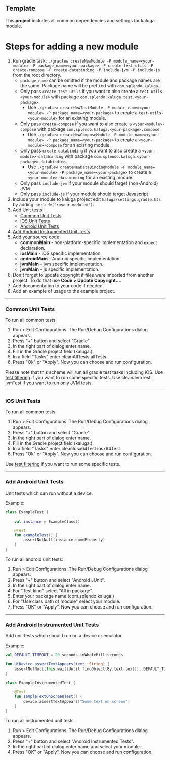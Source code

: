 ## Template
This **project** includes all common dependencies and settings for kaluga module.

# Steps for adding a new module
1. Run gradle task: `./gradlew createNewModule -P module_name=<your-module> -P package_name=<your-package> -P create-test-utils -P create-compose -P create-databinding -P include-jvm -P include-js` from the root directory.
   * `package_name` can be omitted if the module and package names are the same. Package name will be prefixed with `com.splendo.kaluga`.
   * Only pass `create-test-utils` if you want to also create a `test-utils-<your-module>` with package `com.splendo.kaluga.test.<your-package>`.
      * Use `./gradlew createNewTestModule -P module_name=<your-module> -P package_name=<your-package>` to create a `test-utils-<your-module>` for an existing module.
   * Only pass `create-compose` if you want to also create a `<your-module>-compose` with package `com.splendo.kaluga.<your-package>.compose`.
      * Use `./gradlew createNewComposeModule -P module_name=<your-module> -P package_name=<your-package>` to create a `<your-module>-compose` for an existing module.
   * Only pass `create-databinding` if you want to also create a `<your-module>-databinding` with package `com.splendo.kaluga.<your-package>.databinding`.
      * Use `./gradlew createNewDataBindingModule -P module_name=<your-module> -P package_name=<your-package>` to create a `<your-module>-databinding` for an existing module.
   * Only pass `include-jvm` if your module should target (non-Android) JVM
   * Only pass `include-js` if your module should target Javascript
1. Include your module to kaluga project edit `kaluga/settings.gradle.kts` by adding: `include(":<your-module>")`.
1. Add Unit tests
    * [Common Unit Tests](#commonTests)
    * [iOS Unit Tests](#iosTests)
    * [Android Unit Tests](#androidTests)
1. [Add Android Instrumented Unit Tests](#androidInstrumentedTests)
1. Add your source code
    * <a name="commonMain-sources"></a>**commonMain** - non-platform-specific implementation and `expect` declaration.
    * <a name="iosMain-sources"></a>**iosMain** - iOS specific implementation.
    * <a name="androidMain-sources"></a>**androidMain** - Android specific implementation.
    * <a name="jvmMain-sources"></a>**jvmMain** - jvm specific implementation.
    * <a name="jsMain-sources"></a>**jvmMain** - js specific implementation.
1. Don't forget to update copyright if files were imported from another project. To do that use **Code > Update Copyright...**.
1. Add documentation to your code if needed.
1. Add an example of usage to the example project.

---

### <a name="commonTests"></a> Common Unit Tests

To run all common tests:
1. Run > Edit Configurations. The Run/Debug Configurations dialog appears.
1. Press "+" button and select "Gradle".
1. In the right part of dialog enter name.
1. Fill in the Gradle project field (kaluga:<your-module>).
1. In a field "Tasks" enter cleanAllTests allTests.
1. Press "Ok" or "Apply". Now you can choose and run configuration.

Please note that this scheme will run all gradle test tasks including iOS. Use [test filtering](https://docs.gradle.org/current/userguide/java_testing.html#test_filtering) if you want to run some specific tests.
Use cleanJvmTest jvmTest if you want to run only JVM tests.

----

### <a name="iosTests"></a> iOS Unit Tests

To run all common tests:
1. Run > Edit Configurations. The Run/Debug Configurations dialog appears.
1. Press "+" button and select "Gradle".
1. In the right part of dialog enter name.
1. Fill in the Gradle project field (kaluga:<your module>).
1. In a field "Tasks" enter cleanIosx64Test iosx64Test.
1. Press "Ok" or "Apply". Now you can choose and run configuration.

Use [test filtering](https://docs.gradle.org/current/userguide/java_testing.html#test_filtering) if you want to run some specific tests.

----

### <a name="androidTests"></a> Add Android Unit Tests

Unit tests which can run without a device.

Example:

```kotlin
class ExampleTest {

    val instance = ExampleClass()

    @Test
    fun exampleTest() {
        assertNotNull(instance.someProperty)
    }
}
```

To run all android unit tests:
1. Run > Edit Configurations. The Run/Debug Configurations dialog appears.
1. Press "+" button and select "Android JUnit".
1. In the right part of dialog enter name.
1. For "Test kind" select "All in package".
1. Enter your package name (com.splendo.kaluga.<your-module>)
1. For "Use class path of module" select your module.
1. Press "OK" or "Apply". Now you can choose and run configuration.

----

### <a name="androidInstrumentedTests"></a> Add Android Instrumented Unit Tests

Add unit tests which should run on a device or emulator

Example:

```kotlin
val DEFAULT_TIMEOUT = 20.seconds.inWholeMilliseconds

fun UiDevice.assertTextAppears(text: String) {
    assertNotNull(this.wait(Until.findObject(By.text(text)), DEFAULT_TIMEOUT))
}

class ExampleInstrumentedTest {

    @Test
    fun sampleTextOnScreenTest() {
        device.assertTextAppears("Some text on screen")
    }
}

```

To run all instrumented unit tests
1. Run > Edit Configurations. The Run/Debug Configurations dialog appears.
1. Press "+" button and select "Android Instrumented Tests".
1. In the right part of dialog enter name and select your module.
1. Press "OK" or "Apply". Now you can choose and run configuration.

